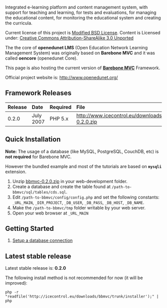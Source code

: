 Integrated e-learning platform and content management system, with support for teaching and learning, for tests and evaluations, for managing the educational content, for monitoring the educational system and creating the curricula.

Current license of this project is [Modified BSD License](https://code.google.com/p/openedunet/wiki/License). Content is Licensed under: [Creative Commons Attribution-ShareAlike 3.0 Unported](https://creativecommons.org/licenses/by-sa/3.0/legalcode)

The the core of **openedunet LMS** (Open Education Network Learning Management System) was originally based on **Barebone MVC** and it was called **oencore** (openedunet Core).

This page is also hosting the current version of **[Barebone MVC](BareboneMVC.md)** Framework.

Official project website is: http://www.openedunet.org/

## Framework Releases ##

| **Release** | **Date** | **Required** | **File** | **MD5 checksum** |
|:------------|:---------|:-------------|:---------|:-----------------|
| 0.2.0 | July 2007 | PHP 5.x | http://www.icecontrol.eu/downloads/bbmvc-0.2.0.zip | `11310c1c5d8e4ce5404fcaa3fde6fb8b` |

## Quick Installation ##

**Note:** The usage of a database (like MySQL, PostgreSQL, CouchDB, etc) is **not required** for Barebone MVC.

However the bundled example and most of the tutorials are based on **`mysqli`** extension.

  1. Unzip [bbmvc-0.2.0.zip](http://www.icecontrol.eu/downloads/bbmvc-0.2.0.zip) in your web-development folder.
  1. Create a database and create the table found at `/path-to-bbmvc/sql/tables/cds.sql`.
  1. Edit `/path-to-bbmvc/config/config.php` and set the following constants: `_URL_MAIN`, `_DIR_PROJECT`, `_DB_USER`, `_DB_PASS`, `_DB_HOST`, `_DB_NAME`.
  1. Make the `/path-to-bbmvc/tmp` folder writable by your web server.
  1. Open your web browser at `_URL_MAIN`

## Getting Started ##

  1. [Setup a database connection](SetupDatabaseConnection.md)


## Latest stable release ##

Latest stable release is: **0.2.0**

The following install method is not recommended for now (it will be improved):

```
php -r "readfile('http://icecontrol.eu/downloads/bbmvc/trunk/installer');" | php
```